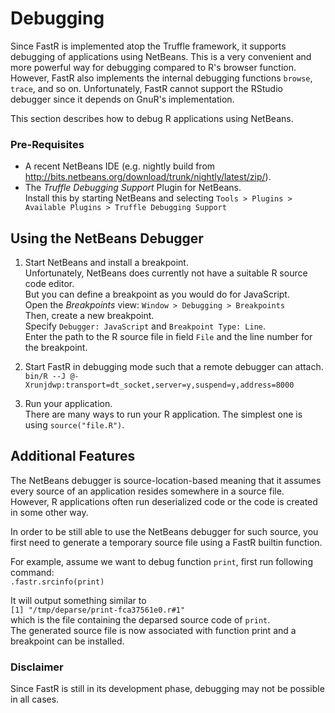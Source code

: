 # Debugging

Since FastR is implemented atop the Truffle framework, it supports debugging of applications using NetBeans.
This is a very convenient and more powerful way for debugging compared to R's browser function.
However, FastR also implements the internal debugging functions `browse`, `trace`, and so on.
Unfortunately, FastR cannot support the RStudio debugger since it depends on GnuR's implementation.

This section describes how to debug R applications using NetBeans.

### Pre-Requisites

* A recent NetBeans IDE (e.g. nightly build from http://bits.netbeans.org/download/trunk/nightly/latest/zip/).
* The _Truffle Debugging Support_ Plugin for NetBeans.  
  Install this by starting NetBeans and selecting `Tools > Plugins > Available Plugins > Truffle Debugging Support`

## Using the NetBeans Debugger

1. Start NetBeans and install a breakpoint.  
   Unfortunately, NetBeans does currently not have a suitable R source code editor.  
   But you can define a breakpoint as you would do for JavaScript.  
   Open the _Breakpoints_ view: `Window > Debugging > Breakpoints`  
   Then, create a new breakpoint.  
   Specify `Debugger: JavaScript` and `Breakpoint Type: Line`.  
   Enter the path to the R source file in field `File` and the line number for the breakpoint.  

2. Start FastR in debugging mode such that a remote debugger can attach.  
`bin/R --J @-Xrunjdwp:transport=dt_socket,server=y,suspend=y,address=8000`

3. Run your application.  
   There are many ways to run your R application. The simplest one is using `source("file.R")`.

## Additional Features

The NetBeans debugger is source-location-based meaning that it assumes every source of an application resides somewhere in a source file.  
However, R applications often run deserialized code or the code is created in some other way.

In order to be still able to use the NetBeans debugger for such source, you first need to generate a temporary source file using a FastR builtin function.

For example, assume we want to debug function `print`, first run following command:  
	`.fastr.srcinfo(print)`

It will output something similar to  
	`[1] "/tmp/deparse/print-fca37561e0.r#1"`  
which is the file containing the deparsed source code of `print`.  
The generated source file is now associated with function print and a breakpoint can be installed.

### Disclaimer

Since FastR is still in its development phase, debugging may not be possible in all cases.

